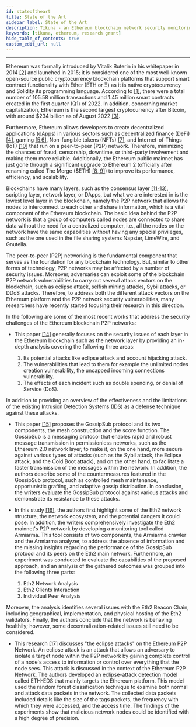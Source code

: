 ```yaml
---
id: stateoftheart
title: State of the Art
sidebar_label: State of the Art
description: Tikuna - an Ethereum blockchain network security monitoring system
keywords: [tikuna, ethereum, research grant]
hide_table_of_contents: true
custom_edit_url: null
---
```

---

Ethereum was formally introduced by Vitalik Buterin in his whitepaper in 2014 [[2]](references.md) and launched in 2015; it is considered one of the most well-known open-source public cryptocurrency blockchain platforms that support smart contract functionality with Ether (ETH or Ξ) as it is native cryptocurrency and Solidity its programming language. According to [[1]](references.md), there were a total number of 105.58 million transactions and 1.45 million smart contracts created in the first quarter (Q1) of 2022. In addition, concerning market capitalization, Ethereum is the second largest cryptocurrency after Bitcoin, with around $234 billion as of August 2022 [[3]](references.md).

Furthermore, Ethereum allows developers to create decentralized applications (dApps) in various sectors such as decentralized finance (DeFi) [[4]](references.md), gaming [[5,6]](references.md), Non-fungible tokens (NFTs) [[7]](references.md), and Internet-of-Things (IoT) [[10]](references.md) that run on a peer-to-peer (P2P) network. Therefore, minimizing the chances of fraud, censorship, downtime, or third-party involvement and making them more reliable. Additionally, the Ethereum public mainnet has just gone through a significant upgrade to Ethereum 2 (officially after renaming called The Merge ($ETH) [[8, 9]](references.md)) to improve its performance, efficiency, and scalability.

Blockchains have many layers, such as the consensus layer [[11-13]](references.md), scripting layer, network layer, or DApps, but what we are interested in is the lowest level layer in the blockchain, namely the P2P network that allows the nodes to interconnect to each other and share information, which is a vital component of the Ethereum blockchain. The basic idea behind the P2P network is that a group of computers called nodes are connected to share data without the need for a centralized computer, i.e., all the nodes on the network have the same capabilities without having any special privileges, such as the one used in the file sharing systems Napster, LimeWire, and Gnutella.

The peer-to-peer (P2P) networking is the fundamental component that serves as the foundation for any blockchain technology. But, similar to other forms of technology, P2P networks may be affected by a number of security issues. Moreover, adversaries can exploit some of the blockchain P2P network vulnerabilities to carry out several attack vectors on the blockchain, such as eclipse attack, selfish mining attacks, Sybil attacks, or DDoS attacks. Therefore, to address both the different attack vectors on the Ethereum platform and the P2P network security vulnerabilities, many researchers have recently started focusing their research in this direction.

In the following are some of the most recent works that address the security challenges of the Ethereum blockchain P2P networks:

- This paper [[14]](references.md) generally focuses on the security issues of each layer in the Ethereum blockchain such as the network layer by providing an in-depth analysis covering the following three areas:

    1. Its potential attacks like eclipse attack and account hijacking attack.
    2. The vulnerabilities that lead to them for example the unlimited nodes creation vulnerability, the uncapped incoming connections vulnerability.
    3. The effects of each incident such as double spending, or denial of Service (DoS). 

 In addition to providing an overview of the effectiveness and the limitations of the existing Intrusion Detection Systems (IDS) as a defense technique against these attacks.

- This paper [[15]](references.md) proposes the GossipSub protocol and its two components, the mesh construction and the score function. The GossipSub is a messaging protocol that enables rapid and robust message transmission in permissionless networks, such as the Ethereum 2.0 network layer, to make it, on the one hand, more secure against various types of attacks (such as the Sybil attack, the Eclipse attack, and the Cold Boot attack), and on the other hand, to facilitate a faster transmission of the messages within the network. In addition, the authors describe some of the countermeasures featured in the GossipSub protocol, such as controlled mesh maintenance, opportunistic grafting, and adaptive gossip distribution. In conclusion, the writers evaluate the GossipSub protocol against various attacks and demonstrate its resistance to these attacks.

- In this study [[16]](references.md), the authors first highlight some of the Eth2 network structure, the network ecosystem, and the potential dangers it could pose. In addition, the writers comprehensively investigate the Eth2 mainnet's P2P network by developing a monitoring tool called Armiarma. This tool consists of two components, the Armiarma crawler and the Armiarma analyzer, to address the absence of information and the missing insights regarding the performance of the GossipSub protocol and its peers on the Eth2 main network. Furthermore, an experiment was conducted to evaluate the capabilities of the proposed approach, and an analysis of the gathered outcomes was grouped into the following three parts:
   1. Eth2 Network Analysis
   2. Eth2 Clients Interaction
   3. Individual Peer Analysis

 Moreover, the analysis identifies several issues with the Eth2 Beacon Chain, including geographical, implementation, and physical hosting of the Eth2 validators. Finally, the authors conclude that the network is behaving healthily; however, some decentralization-related issues still need to be considered.

- This research [[17]](references.md) discusses "the eclipse attacks" on the Ethereum P2P Network. An eclipse attack is an attack that allows an adversary to isolate a target node within the P2P network by gaining complete control of a node's access to information or control over everything that the node sees. This attack is discussed in the context of the Ethereum P2P Network. The authors developed an eclipse-attack detection model called ETH-EDS that mainly targets the Ethereum platform. This model used the random forest classification technique to examine both normal and attack data packets in the network. The collected data packets included details like the size of the tags packets, the frequency with which they were accessed, and the access time. The findings of the experiments show that malicious network nodes could be identified with a high degree of precision.